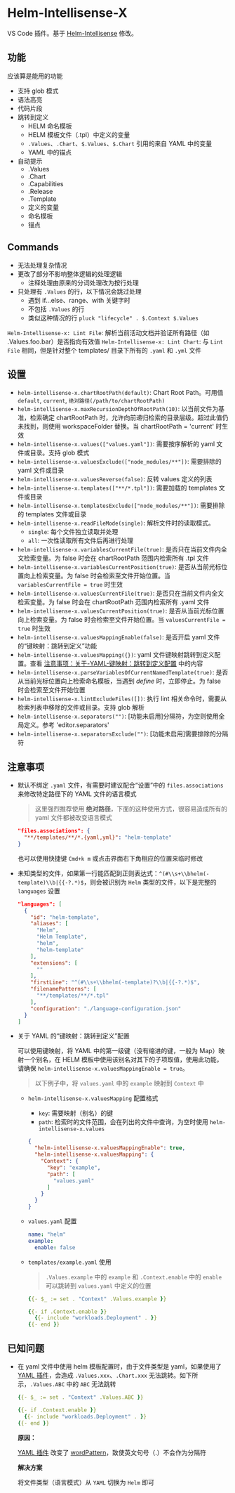 # Helm-Intellisense-X

VS Code 插件。基于 [Helm-Intellisense](https://github.com/tim-koehler/Helm-Intellisense) 修改。

## 功能

应该算是能用的功能

- 支持 glob 模式
- 语法高亮
- 代码片段
- 跳转到定义
  - HELM 命名模板
  - HELM 模板文件（.tpl）中定义的变量
  - `.Values`、`.Chart`、`$.Values`、`$.Chart` 引用的来自 YAML 中的变量
  - YAML 中的锚点
- 自动提示
  - .Values
  - .Chart
  - .Capabilities
  - .Release
  - .Template
  - 定义的变量
  - 命名模板
  - 锚点

## Commands

- 无法处理复杂情况
- 更改了部分不影响整体逻辑的处理逻辑
  - 注释处理由原来的分词处理改为按行处理
- 只处理有 `.Values` 的行，以下情况会跳过处理
  - 遇到 if...else、range、with 关键字时
  - 不包括 `.Values` 的行
  - 类似这种情况的行 `pluck "lifecycle" . $.Context $.Values`

`Helm-Intellisense-x: Lint File`: 解析当前活动文档并验证所有路径（如 .Values.foo.bar）是否指向有效值
`Helm-Intellisense-x: Lint Chart`: 与 `Lint File` 相同，但是针对整个 templates/ 目录下所有的 `.yaml` 和 `.yml` 文件

## 设置

- `helm-intellisense-x.chartRootPath(default)`: Chart Root Path。可用值 `default`, `current`, `绝对路径(/path/to/chartRootPath)`
- `helm-intellisense-x.maxRecursionDepthOfRootPath(10)`: 以当前文件为基准，检索确定 chartRootPath 时，允许向前递归检索的目录层级。超过此值仍未找到，则使用 workspaceFolder 替换。当 chartRootPath = 'current' 时生效
- `helm-intellisense-x.values(["values.yaml"])`: 需要按序解析的 yaml 文件或目录。支持 glob 模式
- `helm-intellisense-x.valuesExclude(["node_modules/**"])`: 需要排除的 yaml 文件或目录
- `helm-intellisense-x.valuesReverse(false)`: 反转 values 定义的列表
- `helm-intellisense-x.templates(["**/*.tpl"])`: 需要加载的 templates 文件或目录
- `helm-intellisense-x.templatesExclude(["node_modules/**"])`: 需要排除的 templates 文件或目录
- `helm-intellisense-x.readFileMode(single)`: 解析文件时的读取模式。
  - `single`: 每个文件独立读取并处理
  - `all`: 一次性读取所有文件后再进行处理
- `helm-intellisense-x.variablesCurrentFile(true)`: 是否只在当前文件内全文检索变量。为 false 时会在 chartRootPath 范围内检索所有 .tpl 文件
- `helm-intellisense-x.variablesCurrentPosition(true)`: 是否从当前光标位置向上检索变量。为 false 时会检索至文件开始位置。当 `variablesCurrentFile = true` 时生效
- `helm-intellisense-x.valuesCurrentFile(true)`: 是否只在当前文件内全文检索变量。为 false 时会在 chartRootPath 范围内检索所有 .yaml 文件
- `helm-intellisense-x.valuesCurrentPosition(true)`: 是否从当前光标位置向上检索变量。为 false 时会检索至文件开始位置。当 `valuesCurrentFile = true` 时生效
- `helm-intellisense-x.valuesMappingEnable(false)`: 是否开启 yaml 文件的“键映射：跳转到定义”功能
- `helm-intellisense-x.valuesMapping({})`: yaml 文件键映射跳转到定义配置。查看 [注意事项：关于-YAML-键映射：跳转到定义配置](#yaml-values-mapping-jumpto) 中的内容
- `helm-intellisense-x.parseVariablesOfCurrentNamedTemplate(true)`: 是否从当前光标位置向上检索命名模板，当遇到 *define* 时，立即停止。为 false 时会检索至文件开始位置
- `helm-intellisense-x.lintExcludeFiles([])`: 执行 lint 相关命令时，需要从检索列表中移除的文件或目录。支持 glob 解析
- `helm-intellisense-x.separators("")`: [功能未启用]分隔符，为空则使用全局定义。参考 'editor.separators'
- `helm-intellisense-x.separatorsExclude("")`: [功能未启用]需要排除的分隔符

## 注意事项

- 默认不绑定 `.yaml` 文件，有需要时建议配合“设置”中的 `files.associations` 来修改特定路径下的 YAML 文件的语言模式

  > 这里强烈推荐使用 **绝对路径**，下面的这种使用方式，很容易造成所有的 yaml 文件都被改变语言模式

  ```json
  "files.associations": {
    "**/templates/**/*.{yaml,yml}": "helm-template"
  }
  ```

  也可以使用快捷键 `Cmd+k m` 或点击界面右下角相应的位置来临时修改

- 未知类型的文件，如果第一行能匹配到正则表达式：`^(#\\s+\\bhelm(-template)\\b|{{-?.*)$`，则会被识别为 `Helm` 类型的文件，以下是完整的 `languages` 设置

  ```json
  "languages": [
    {
      "id": "helm-template",
      "aliases": [
        "Helm",
        "Helm Template",
        "helm",
        "helm-template"
      ],
      "extensions": [
        ""
      ],
      "firstLine": "^(#\\s+\\bhelm(-template)?\\b|{{-?.*)$",
      "filenamePatterns": [
        "**/templates/**/*.tpl"
      ],
      "configuration": "./language-configuration.json"
    }
  ]
  ```

- <span id="yaml-values-mapping-jumpto">关于 YAML 的“键映射：跳转到定义”配置</span>

  可以使用键映射，将 YAML 中的第一级键（没有缩进的键，一般为 Map）映射一个别名，在 HELM 模板中使用该别名对其下的子项取值，使用此功能，请确保 `helm-intellisense-x.valuesMappingEnable = true`。

  > 以下例子中，将 `values.yaml` 中的 `example` 映射到 `Context` 中

  - `helm-intellisense-x.valuesMapping` 配置格式
    - `key`: 需要映射（别名）的键
    - `path`: 检索时的文件范围，会在列出的文件中查询，为空时使用 `helm-intellisense-x.values`

    ```json
    {
      "helm-intellisense-x.valuesMappingEnable": true,
      "helm-intellisense-x.valuesMapping": {
        "Context": {
          "key": "example",
          "path": [
            "values.yaml"
          ]
        }
      }
    }
    ```

  - `values.yaml` 配置

    ```yaml
    name: "helm"
    example:
      enable: false
    ```

  - `templates/example.yaml` 使用

    > `.Values.example` 中的 `example` 和 `.Context.enable` 中的 `enable` 可以跳转到 `values.yaml` 中定义的位置

    ```yaml
    {{- $_ := set . "Context" .Values.example }}

    {{- if .Context.enable }}
      {{- include "workloads.Deployment" . }}
    {{- end }}
    ```

## 已知问题

- 在 yaml 文件中使用 helm 模板配置时，由于文件类型是 yaml，如果使用了 [YAML 插件](https://marketplace.visualstudio.com/items?itemName=redhat.vscode-yaml&ssr=false#overview)，会造成 `.Values.xxx`、`.Chart.xxx` 无法跳转。如下所示，`.Values.ABC` 中的 `ABC` 无法跳转

  ```yaml
  {{- $_ := set . "Context" .Values.ABC }}

  {{- if .Context.enable }}
    {{- include "workloads.Deployment" . }}
  {{- end }}
  ```

  **原因：**

  [YAML 插件](https://marketplace.visualstudio.com/items?itemName=redhat.vscode-yaml&ssr=false#overview) 改变了 [wordPattern](https://github.com/redhat-developer/vscode-yaml/blob/main/language-configuration.json#L37)，致使英文句号（.）不会作为分隔符

  **解决方案**

  将文件类型（语言模式）从 `YAML` 切换为 `Helm` 即可
